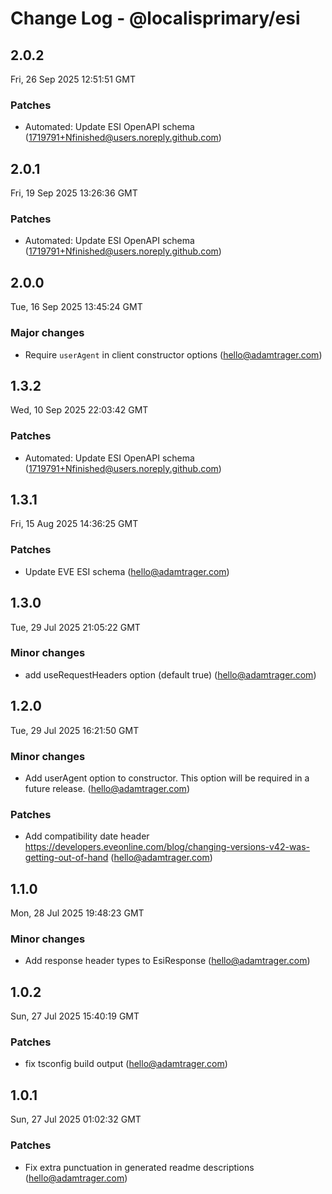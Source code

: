 # Change Log - @localisprimary/esi

<!-- This log was last generated on Fri, 26 Sep 2025 12:51:51 GMT and should not be manually modified. -->

<!-- Start content -->

## 2.0.2

Fri, 26 Sep 2025 12:51:51 GMT

### Patches

- Automated: Update ESI OpenAPI schema (1719791+Nfinished@users.noreply.github.com)

## 2.0.1

Fri, 19 Sep 2025 13:26:36 GMT

### Patches

- Automated: Update ESI OpenAPI schema (1719791+Nfinished@users.noreply.github.com)

## 2.0.0

Tue, 16 Sep 2025 13:45:24 GMT

### Major changes

- Require `userAgent` in client constructor options (hello@adamtrager.com)

## 1.3.2

Wed, 10 Sep 2025 22:03:42 GMT

### Patches

- Automated: Update ESI OpenAPI schema (1719791+Nfinished@users.noreply.github.com)

## 1.3.1

Fri, 15 Aug 2025 14:36:25 GMT

### Patches

- Update EVE ESI schema (hello@adamtrager.com)

## 1.3.0

Tue, 29 Jul 2025 21:05:22 GMT

### Minor changes

- add useRequestHeaders option (default true) (hello@adamtrager.com)

## 1.2.0

Tue, 29 Jul 2025 16:21:50 GMT

### Minor changes

- Add userAgent option to constructor. This option will be required in a future release. (hello@adamtrager.com)

### Patches

- Add compatibility date header https://developers.eveonline.com/blog/changing-versions-v42-was-getting-out-of-hand (hello@adamtrager.com)

## 1.1.0

Mon, 28 Jul 2025 19:48:23 GMT

### Minor changes

- Add response header types to EsiResponse (hello@adamtrager.com)

## 1.0.2

Sun, 27 Jul 2025 15:40:19 GMT

### Patches

- fix tsconfig build output (hello@adamtrager.com)

## 1.0.1

Sun, 27 Jul 2025 01:02:32 GMT

### Patches

- Fix extra punctuation in generated readme descriptions (hello@adamtrager.com)
